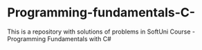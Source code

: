 # Programming-fundamentals-C-
This is a repository with solutions of problems in SoftUni Course - Programming Fundamentals with C#
